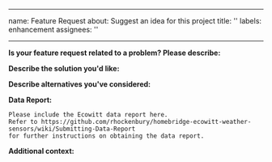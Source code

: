 ***

name: Feature Request
about: Suggest an idea for this project
title: ''
labels: enhancement
assignees: ''

***

**Is your feature request related to a problem? Please describe:**

<!-- A clear and concise description of what the problem is. Ex. I'm always frustrated when [...] -->

**Describe the solution you'd like:**

<!-- A clear and concise description of what you want to happen. -->

**Describe alternatives you've considered:**

<!-- A clear and concise description of any alternative solutions or features you've considered. -->

**Data Report:**

```
Please include the Ecowitt data report here.
Refer to https://github.com/rhockenbury/homebridge-ecowitt-weather-sensors/wiki/Submitting-Data-Report
for further instructions on obtaining the data report.
```

**Additional context:**

<!-- Add any other context or screenshots about the feature request here. -->

<!-- Click the "Preview" tab before you submit to ensure the formatting is correct. -->
